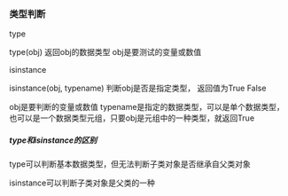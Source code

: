 ### 类型判断

type

type(obj)  返回obj的数据类型     obj是要测试的变量或数值

isinstance

isinstance(obj, typename)    判断obj是否是指定类型， 返回值为True  False

obj是要判断的变量或数值   typename是指定的数据类型，可以是单个数据类型，也可以是一个数据类型元组，只要obj是元组中的一种类型，就返回True

##### type和isinstance的区别

type可以判断基本数据类型，但无法判断子类对象是否继承自父类对象

isinstance可以判断子类对象是父类的一种